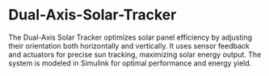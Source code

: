 # Dual-Axis-Solar-Tracker
The Dual-Axis Solar Tracker optimizes solar panel efficiency by adjusting their orientation both horizontally and vertically. It uses sensor feedback and actuators for precise sun tracking, maximizing solar energy output. The system is modeled in Simulink for optimal performance and energy yield.
